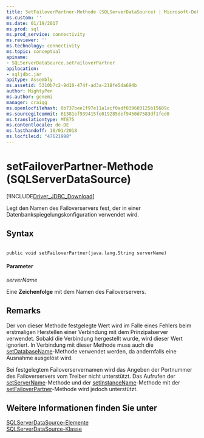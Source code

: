 ```yaml
---
title: SetFailoverPartner-Methode (SQLServerDataSource) | Microsoft-Dokumentation
ms.custom: ''
ms.date: 01/19/2017
ms.prod: sql
ms.prod_service: connectivity
ms.reviewer: ''
ms.technology: connectivity
ms.topic: conceptual
apiname:
- SQLServerDataSource.setFailoverPartner
apilocation:
- sqljdbc.jar
apitype: Assembly
ms.assetid: 5310b7c2-9d10-474f-ad3a-218fe5da694b
author: MightyPen
ms.author: genemi
manager: craigg
ms.openlocfilehash: 0b737bee1f97e11a1acf0adf039603125b15609c
ms.sourcegitcommit: 61381ef939415fe019285def9450d7583df1fed0
ms.translationtype: MTE75
ms.contentlocale: de-DE
ms.lasthandoff: 10/01/2018
ms.locfileid: "47621998"
---
```

# <a name="setfailoverpartner-method-sqlserverdatasource"></a>setFailoverPartner-Methode (SQLServerDataSource)
[!INCLUDE[Driver_JDBC_Download](../../../includes/driver_jdbc_download.md)]

  Legt den Namen des Failoverservers fest, der in einer Datenbankspiegelungskonfiguration verwendet wird.  
  
## <a name="syntax"></a>Syntax  
  
```  
  
public void setFailoverPartner(java.lang.String serverName)  
```  
  
#### <a name="parameters"></a>Parameter  
 *serverName*  
  
 Eine **Zeichenfolge** mit dem Namen des Failoverservers.  
  
## <a name="remarks"></a>Remarks  
 Der von dieser Methode festgelegte Wert wird im Falle eines Fehlers beim erstmaligen Herstellen einer Verbindung mit dem Prinzipalserver verwendet. Sobald die Verbindung hergestellt wurde, wird dieser Wert ignoriert. In Verbindung mit dieser Methode muss auch die [setDatabaseName](../../../connect/jdbc/reference/setdatabasename-method-sqlserverdatasource.md)-Methode verwendet werden, da andernfalls eine Ausnahme ausgelöst wird.  
  
 Bei festgelegtem Failoverservernamen wird das Angeben der Portnummer des Failoverservers vom Treiber nicht unterstützt. Das Aufrufen der [setServerName](../../../connect/jdbc/reference/setservername-method-sqlserverdatasource.md)-Methode und der [setInstanceName](../../../connect/jdbc/reference/setinstancename-method-sqlserverdatasource.md)-Methode mit der [setFailoverPartner](../../../connect/jdbc/reference/setfailoverpartner-method-sqlserverdatasource.md)-Methode wird jedoch unterstützt.  
  
## <a name="see-also"></a>Weitere Informationen finden Sie unter  
 [SQLServerDataSource-Elemente](../../../connect/jdbc/reference/sqlserverdatasource-members.md)   
 [SQLServerDataSource-Klasse](../../../connect/jdbc/reference/sqlserverdatasource-class.md)  
  
  
